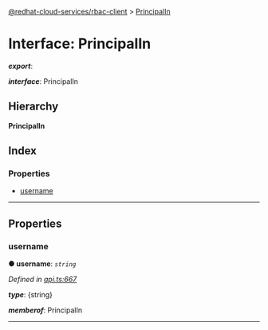 [@redhat-cloud-services/rbac-client](../README.md) > [PrincipalIn](../interfaces/principalin.md)

# Interface: PrincipalIn

*__export__*: 

*__interface__*: PrincipalIn

## Hierarchy

**PrincipalIn**

## Index

### Properties

* [username](principalin.md#username)

---

## Properties

<a id="username"></a>

###  username

**● username**: *`string`*

*Defined in [api.ts:667](https://github.com/RedHatInsights/javascript-clients/blob/master/packages/rbac/api.ts#L667)*

*__type__*: {string}

*__memberof__*: PrincipalIn

___

